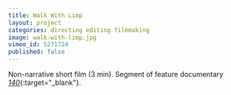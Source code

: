 ```yaml
---
title: Walk With Limp
layout: project
categories: directing editing filmmaking
image: walk-with-limp.jpg
vimeo_id: 5271724
published: false
---
```


Non-narrative short film (3 min). Segment of feature documentary
[_140_](http://www.imdb.com/title/tt1436308/){:target="_blank"}.

